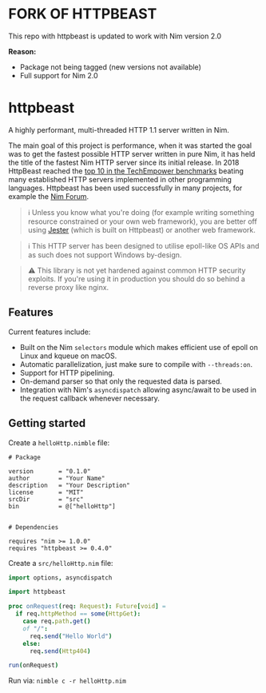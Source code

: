 # FORK OF HTTPBEAST

This repo with httpbeast is updated to work with Nim version 2.0

**Reason:**
* Package not being tagged (new versions not available)
* Full support for Nim 2.0

# httpbeast

A highly performant, multi-threaded HTTP 1.1 server written in Nim.

The main goal of this project is performance, when it was started the goal was to get the fastest possible HTTP server written in pure Nim, it has held the title of the fastest Nim HTTP server since its initial release. In 2018 HttpBeast reached the [top 10 in the TechEmpower benchmarks](https://www.techempower.com/benchmarks/#section=data-r18&hw=ph&test=json) beating many established HTTP servers implemented in other programming languages. Httpbeast has been used successfully in many projects, for example the [Nim Forum](https://forum.nim-lang.org).

> :information_source: Unless you know what you're doing (for example writing something resource constrained or your own web framework), you are better off using [Jester](https://github.com/dom96/jester) (which is built on Httpbeast) or another web framework.

> :information_source: This HTTP server has been designed to utilise epoll-like OS APIs and as such does not support Windows by-design.

> :warning: This library is not yet hardened against common HTTP security exploits. If you're using it in production you should do so behind a reverse proxy like nginx.

## Features

Current features include:

* Built on the Nim ``selectors`` module which makes efficient use of epoll on
  Linux and kqueue on macOS.
* Automatic parallelization, just make sure to compile with ``--threads:on``.
* Support for HTTP pipelining.
* On-demand parser so that only the requested data is parsed.
* Integration with Nim's ``asyncdispatch`` allowing async/await to be used in
  the request callback whenever necessary.


## Getting started

Create a `helloHttp.nimble` file:

```
# Package

version       = "0.1.0"
author        = "Your Name"
description   = "Your Description"
license       = "MIT"
srcDir        = "src"
bin           = @["helloHttp"]


# Dependencies

requires "nim >= 1.0.0"
requires "httpbeast >= 0.4.0"
```

Create a `src/helloHttp.nim` file:

```nim
import options, asyncdispatch

import httpbeast

proc onRequest(req: Request): Future[void] =
  if req.httpMethod == some(HttpGet):
    case req.path.get()
    of "/":
      req.send("Hello World")
    else:
      req.send(Http404)

run(onRequest)
```

Run via: `nimble c -r helloHttp.nim`
